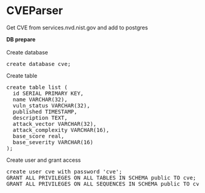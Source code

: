 # CVEParser
Get CVE from services.nvd.nist.gov and add to postgres

<b>DB prepare</b><br><br>
Create database
<pre>
create database cve;
</pre>

Create table
<pre>
create table list (
  id SERIAL PRIMARY KEY,
  name VARCHAR(32),
  vuln_status VARCHAR(32),
  published TIMESTAMP,
  description TEXT,
  attack_vector VARCHAR(32),
  attack_complexity VARCHAR(16),
  base_score real,
  base_severity VARCHAR(16)
);
</pre>

Create user and grant access
<pre>
create user cve with password 'cve';
GRANT ALL PRIVILEGES ON ALL TABLES IN SCHEMA public TO cve;
GRANT ALL PRIVILEGES ON ALL SEQUENCES IN SCHEMA public TO cve;
</pre>
